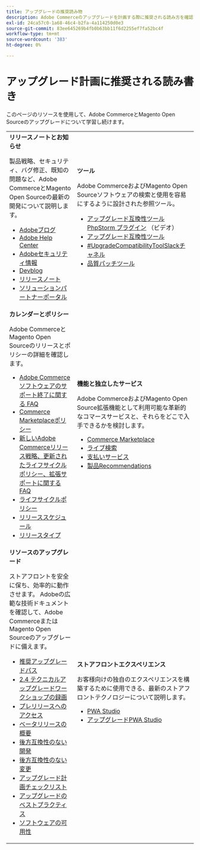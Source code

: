 ```yaml
---
title: アップグレードの推奨読み物
description: Adobe Commerceのアップグレードを計画する際に推奨される読み方を確認します。
exl-id: 24ca57c0-1a68-46c4-b2fa-4a114250d0e3
source-git-commit: 83ee645269b4fb0b63bb11f6d2255ef7fa52bc4f
workflow-type: tm+mt
source-wordcount: '383'
ht-degree: 0%

---
```


# アップグレード計画に推奨される読み書き

このページのリソースを使用して、Adobe CommerceとMagento Open Sourceのアップグレードについて学習し続けます。

<table>
  <tbody>
    <tr>
      <td><strong>リリースノートとお知らせ</strong>
        <p>製品戦略、セキュリティ、バグ修正、既知の問題など、Adobe CommerceとMagento Open Sourceの最新の開発について説明します。</p>
          <ul>
            <li><a href="https://blog.adobe.com/">Adobeブログ</a></li>
            <li><a href="https://experienceleague.adobe.com/docs/commerce-knowledge-base/kb/overview.html">Adobe Help Center</a></li>
            <li><a href="https://helpx.adobe.com/security/security-bulletin.html">Adobeセキュリティ情報</a></li>
            <li><a href="https://community.magento.com/t5/Magento-DevBlog/bg-p/devblog">Devblog</a></li>
            <li><a href="https://experienceleague.adobe.com/docs/commerce-operations/release/notes/overview.html">リリースノート</a></li>
            <li><a href="https://solutionpartners.adobe.com/solution-partners.html">ソリューションパートナーポータル</a></li>
          </ul>
        </td>
      <td><strong>ツール</strong>
        <p>Adobe CommerceおよびMagento Open Sourceソフトウェアの検索と使用を容易にするように設計された参照ツール。</p>
          <ul>
            <li><a href="https://experienceleague.adobe.com/docs/commerce-learn/tutorials/uct-phpstorm.html">アップグレード互換性ツール PhpStorm プラグイン</a> （ビデオ）</li>
            <li><a href="../upgrade-compatibility-tool/overview.md">アップグレード互換性ツール</a></li>
            <li><a href="https://magentocommeng.slack.com/archives/C019Y143U9F">#UpgradeCompatibilityToolSlackチャネル</a></li>
            <li><a href="../../tools/quality-patches-tool/usage.md">品質パッチツール</a></li>
          </ul>
      </td>
    </tr>
    <tr>
      <td><strong>カレンダーとポリシー</strong>
        <p>Adobe CommerceとMagento Open Sourceのリリースとポリシーの詳細を確認します。</p>
          <ul>
            <li><a href="https://experienceleague.adobe.com/docs/commerce-knowledge-base/kb/faq/adobe-commerce-eos-policy-faq.html">Adobe Commerceソフトウェアのサポート終了に関する FAQ</a></li>
            <li><a href="https://marketplacesupport.magento.com/hc/en-us/articles/4413722432653">Commerce Marketplaceポリシー</a></li>
            <li><a href="https://experienceleague.adobe.com/docs/commerce-knowledge-base/kb/faq/adobe-commerce-release-strategy-lifecycle-policy.html">新しいAdobe Commerceリリース戦略、更新されたライフサイクルポリシー、拡張サポートに関する FAQ</a></li>
            <li><a href="https://www.adobe.com/content/dam/cc/en/legal/terms/enterprise/pdfs/Adobe-Commerce-Software-Lifecycle-Policy.pdf">ライフサイクルポリシー</a></li>
            <li><a href="../../release/schedule.md">リリーススケジュール</a></li>
            <li><a href="../../release/versioning-policy.md">リリースタイプ</a></li>
          </ul>
        </td>
      <td><strong>機能と独立したサービス</strong>
        <p>Adobe CommerceおよびMagento Open Source拡張機能として利用可能な革新的なコマースサービスと、それらをどこで入手できるかを検討します。</p>
          <ul>
            <li><a href="https://marketplace.magento.com/">Commerce Marketplace</a></li>
            <li><a href="https://marketplace.magento.com/magento-live-search.html">ライブ検索</a></li>
            <li><a href="https://marketplace.magento.com/magento-payment-services.html">支払いサービス</a></li>
            <li><a href="https://marketplace.magento.com/magento-product-recommendations.html">製品Recommendations</a></li>
          </ul>
      </td>
    </tr>
    <tr>
      <td><strong>リソースのアップグレード</strong>
        <p>ストアフロントを安全に保ち、効率的に動作させます。 Adobeの広範な技術ドキュメントを確認して、Adobe CommerceまたはMagento Open Sourceのアップグレードに備えます。</p>
          <ul>
            <li><a href="recommended-upgrade-paths.md">推奨アップグレードパス</a></li>
            <li><a href="https://experienceleague.adobe.com/docs/commerce-learn/tutorials/upgrade-workshop.html?lang=en">2.4 テクニカルアップグレードワークショップの録画</a></li>
            <li><a href="https://experienceleague.adobe.com/docs/commerce-knowledge-base/kb/troubleshooting/miscellaneous/cannot-access-the-latest-magento-commerce-pre-release.html">プレリリースへのアクセス</a></li>
            <li><a href="../../release/beta.md">ベータリリースの概要</a></li>
            <li><a href="https://developer.adobe.com/commerce/contributor/guides/code-contributions/backward-compatibility-policy/">後方互換性のない開発</a></li>
            <li><a href="https://developer.adobe.com/commerce/php/development/backward-incompatible-changes/highlights/">後方互換性のない変更</a></li>
            <li><a href="../../implementation-playbook/best-practices/maintenance/upgrade-checklist.md">アップグレード計画チェックリスト</a></li>
            <li><a href="../prepare/best-practices.md">アップグレードのベストプラクティス</a></li>
            <li><a href="../../release/product-availability.md">ソフトウェアの可用性</a></li>
          </ul>
      </td>
      <td><strong>ストアフロントエクスペリエンス</strong>
        <p>お客様向けの独自のエクスペリエンスを構築するために使用できる、最新のストアフロントテクノロジーについて説明します。</p>
          <ul>
            <li><a href="https://developer.adobe.com/commerce/pwa-studio/">PWA Studio</a></li>
            <li><a href="https://developer.adobe.com/commerce/pwa-studio/guides/upgrading-versions">アップグレードPWA Studio</a></li>
          </ul>
      </td>
    </tr>
  </tbody>
</table>

